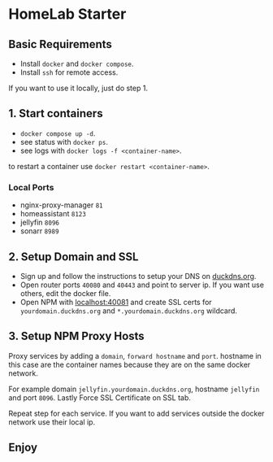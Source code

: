 # HomeLab Starter

## Basic Requirements
- Install ``docker`` and ``docker compose``.
- Install ``ssh`` for remote access.

If you want to use it locally, just do step 1.

## 1. Start containers
- ``docker compose up -d``.
- see status with ``docker ps``.
- see logs with ``docker logs -f <container-name>``.

to restart a container use ``docker restart <container-name>``. 
### Local Ports
- nginx-proxy-manager ``81``
- homeassistant ``8123``
- jellyfin ``8096``
- sonarr ``8989``

## 2. Setup Domain and SSL
- Sign up and follow the instructions to setup your DNS on [duckdns.org](https://www.duckdns.org/).
- Open router ports ``40080`` and ``40443`` and point to server ip. If you want use others, edit the docker file.
- Open NPM with [localhost:40081](http://127.0.0.1:40081) and create SSL certs for ``yourdomain.duckdns.org`` and ``*.yourdomain.duckdns.org`` wildcard.

## 3. Setup NPM Proxy Hosts
Proxy services by adding a ``domain``, ``forward hostname`` and ``port``. hostname in this case are the container names because they are on the same docker network.

For example domain ``jellyfin.yourdomain.duckdns.org``, hostname ``jellyfin`` and port ``8096``. Lastly Force SSL Certificate on SSL tab.

Repeat step for each service. If you want to add services outside the docker network use their local ip.
## Enjoy